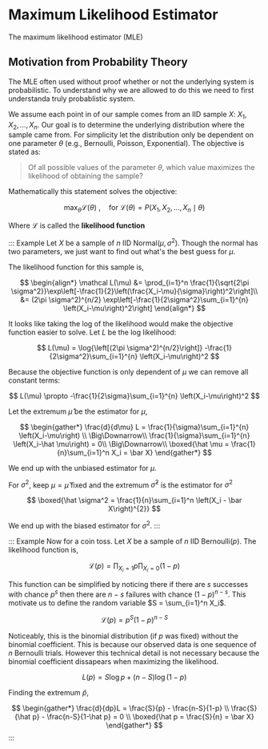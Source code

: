 #  Maximum Likelihood Estimator

The maximum likelihood estimator (MLE)

## Motivation from Probability Theory
The MLE often used without proof whether or not the underlying system is probabilistic. To understand why we are allowed to do this we need to first understanda truly probablistic system.

We assume each point in of our sample comes from an IID sample $X:~X_1, X_2, \ldots, X_n$. Our goal is to determine the underlying distribution where the sample came from. For simplicity let the distribution only be dependent on one parameter $\theta$ (e.g., Bernoulli, Poisson, Exponential). The objective is stated as:

> Of all possible values of the parameter $\theta$, which value maximizes the likelihood of obtaining the sample?

Mathematically this statement solves the objective:

$$
\max_{\theta} \mathcal L(\theta)~, \quad\text{for}~ \mathcal L(\theta) = P( X_1, X_2, \ldots, X_n \mid \theta)
$$

Where $\mathcal L$ is called the **likelihood function**

::: Example
Let $X$ be a sample of $n$ IID $\text{Normal}(\mu, \sigma^2)$. Though the normal has two parameters, we just want to find out what's the best guess for $\mu$.

The likelihood function for this sample is,

$$
\begin{align*}
\mathcal L(\mu) &= \prod_{i=1}^n \frac{1}{\sqrt{2\pi \sigma^2}}\exp\left[-\frac{1}{2}\left(\frac{X_i-\mu}{\sigma}\right)^2\right]\\
				&= (2\pi \sigma^2)^{n/2} \exp\left[-\frac{1}{2\sigma^2}\sum_{i=1}^{n} \left(X_i-\mu\right)^2\right]
\end{align*}
$$

It looks like taking the log of the likelihood would make the objective function easier to solve. Let $L$ be the log likelihood:

$$
L(\mu) = \log{\left[(2\pi \sigma^2)^{n/2}\right]} -\frac{1}{2\sigma^2}\sum_{i=1}^{n} \left(X_i-\mu\right)^2
$$

Because the objective function is only dependent of $\mu$ we can remove all constant terms:

$$
L(\mu) \propto -\frac{1}{2\sigma}\sum_{i=1}^{n} \left(X_i-\mu\right)^2
$$

Let the extremum $\hat \mu$ be the estimator for $\mu$,

$$
\begin{gather*}
\frac{d}{d\mu} L = \frac{1}{\sigma}\sum_{i=1}^{n} \left(X_i-\mu\right) \\
\Big\Downarrow\\
\frac{1}{\sigma}\sum_{i=1}^{n} \left(X_i-\hat \mu\right) = 0\\
\Big\Downarrow\\
\boxed{\hat \mu = \frac{1}{n}\sum_{i=1}^n X_i = \bar X}
\end{gather*}
$$

We end up with the unbiased estimator for $\mu$.

For $\sigma^2$, keep $\mu=\hat\mu$ fixed and the extremum $\hat \sigma^2$ is the estimator for $\sigma^2$

$$
\boxed{\hat \sigma^2 = \frac{1}{n}\sum_{i=1}^n \left(X_i - \bar X\right)^{2}}
$$

We end up with the biased estimator for $\sigma^2$.
:::

::: Example
Now for a coin toss. Let $X$ be a sample of $n$ IID $\text{Bernoulli}(p)$. The likelihood function is,

$$
\mathcal L(p) = \prod_{X_i = 1} p\prod_{X_i = 0} (1-p)
$$


This function can be simplified by noticing there if there are $s$ successes with chance $p^s$ then there are $n-s$ failures with chance $(1-p)^{n-s}$. This motivate us to define the random variable $S = \sum_{i=1}^n X_i$.

$$
\mathcal L(p) = p^{S}(1-p)^{n-S}
$$

Noticeably, this is the binomial distribution (if $p$ was fixed) without the binomial coefficient. This is because our observed data is one sequence of $n$ Bernoulli trials. However this technical detail is not necessary because the binomial coefficient dissapears when maximizing the likelihood.

$$
L(p) = S \log p +  (n-S) \log(1-p)
$$

Finding the extremum $\hat p$,

$$
\begin{gather*}
\frac{d}{dp}L = \frac{S}{p} - \frac{n-S}{1-p}	\\
\frac{S}{\hat p} - \frac{n-S}{1-\hat p} = 0		\\
\boxed{\hat p = \frac{S}{n} = \bar X}
\end{gather*}
$$
:::